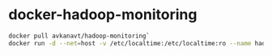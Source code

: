 # docker-hadoop-monitoring

```bash
docker pull avkanavt/hadoop-monitoring`
docker run -d --net=host -v /etc/localtime:/etc/localtime:ro --name hadoop-monitoring avkanavt/hadoop-monitoring`
```
